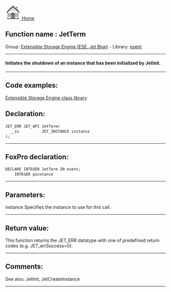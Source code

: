 [<img src="../../images/home.png"> Home ](https://github.com/VFPX/Win32API)  

## Function name : JetTerm
Group: [Extensible Storage Engine (ESE, Jet Blue)](../../functions_group.md#Extensible_Storage_Engine_(ESE,_Jet_Blue))  -  Library: [esent](../../libraries.md#esent)  
***  


#### Initiates the shutdown of an instance that has been initialized by JetInit.

***  


## Code examples:
[Extensible Storage Engine class library](../../samples/sample_532.md)  

## Declaration:
```foxpro  
JET_ERR JET_API JetTerm(
  __in          JET_INSTANCE instance
);  
```  
***  


## FoxPro declaration:
```foxpro  
DECLARE INTEGER JetTerm IN esent;
	INTEGER pinstance  
```  
***  


## Parameters:
instance 
Specifies the instance to use for this call.
  
***  


## Return value:
This function returns the JET_ERR datatype with one of predefined return codes (e.g. JET_errSuccess=0).  
***  


## Comments:
See also: JetInit, JetCreateInstance   
  
***  

